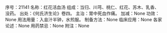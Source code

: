 序号：21141
名称：红花活血汤
组成：当归、川芎、桃仁、红花、苏木、乳香、没药。
出处：《何氏济生论》卷四。
主治：胃中死血作痛。
加减：None
功效：None
用法用量：入韭汁半钟，水煎服。
制备方法：None
临床应用：None
各家论述：None
用药禁忌：None
附注：None
